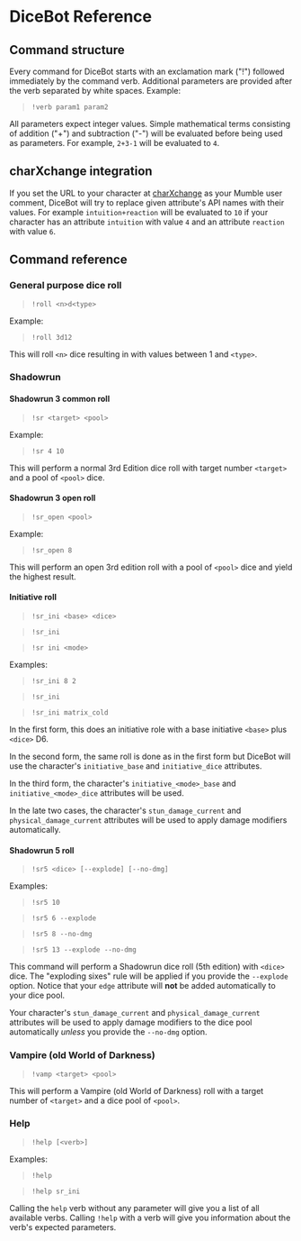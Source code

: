 # DiceBot Reference

## Command structure

Every command for DiceBot starts with an exclamation mark ("!") followed immediately by the command verb. Additional parameters are provided after the verb separated by white spaces. Example:

> `!verb param1 param2`

All parameters expect integer values. Simple mathematical terms consisting of addition ("+") and subtraction ("-") will be evaluated before being used as parameters. For example, `2+3-1` will be evaluated to `4`.

## charXchange integration

If you set the URL to your character at [charXchange](https://charxchange.com) as your Mumble user comment, DiceBot will try to replace given attribute's API names with their values. For example `intuition+reaction` will be evaluated to `10` if your character has an attribute `intuition` with value `4` and an attribute `reaction` with value `6`.

## Command reference

### General purpose dice roll

> `!roll <n>d<type>`

Example:

> `!roll 3d12`

This will roll `<n>` dice resulting in with values between 1 and `<type>`.

### Shadowrun

#### Shadowrun 3 common roll

> `!sr <target> <pool>`

Example:

> `!sr 4 10`

This will perform a normal 3rd Edition dice roll with target number `<target>` and a pool of `<pool>` dice.

#### Shadowrun 3 open roll

> `!sr_open <pool>`

Example:

> `!sr_open 8`

This will perform an open 3rd edition roll with a pool of `<pool>` dice and yield the highest result.

#### Initiative roll

> `!sr_ini <base> <dice>`

> `!sr_ini`

> `!sr ini <mode>`

Examples:

> `!sr_ini 8 2`

> `!sr_ini`

> `!sr_ini matrix_cold`

In the first form, this does an initiative role with a base initiative `<base>` plus `<dice>` D6.

In the second form, the same roll is done as in the first form but DiceBot will use the character's `initiative_base` and `initiative_dice` attributes.

In the third form, the character's `initiative_<mode>_base` and `initiative_<mode>_dice` attributes will be used.

In the late two cases, the character's `stun_damage_current` and `physical_damage_current` attributes will be used to apply damage modifiers automatically.

#### Shadowrun 5 roll

> `!sr5 <dice> [--explode] [--no-dmg]`

Examples:

> `!sr5 10`

> `!sr5 6 --explode`

> `!sr5 8 --no-dmg`

> `!sr5 13 --explode --no-dmg`

This command will perform a Shadowrun dice roll (5th edition) with `<dice>` dice. The "exploding sixes" rule will be applied if you provide the `--explode` option. Notice that your `edge` attribute will **not** be added automatically to your dice pool.

Your character's `stun_damage_current` and `physical_damage_current` attributes will be used to apply damage modifiers to the dice pool automatically *unless* you provide the `--no-dmg` option.

### Vampire (old World of Darkness)

> `!vamp <target> <pool>`

This will perform a Vampire (old World of Darkness) roll with a target number of `<target>` and a dice pool of `<pool>`.

### Help

> `!help [<verb>]`

Examples:

> `!help`

> `!help sr_ini`

Calling the `help` verb without any parameter will give you a list of all available verbs. Calling `!help` with a verb will give you information about the verb's expected parameters.